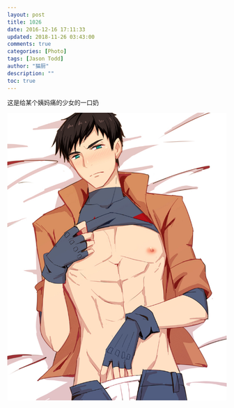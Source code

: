 ```yaml
---
layout: post
title: 1026
date: 2016-12-16 17:11:33
updated: 2018-11-26 03:43:00
comments: true
categories: [Photo]
tags: [Jason Todd]
author: "猫厨"
description: ""
toc: true
---
```


<p>这是给某个姨妈痛的少女的一口奶</p>

![](https://raw.githubusercontent.com/alicewish/meowchain247/master/img_cVZNdzJtQk9JV2VHS0R4MFRSM1Vvcm1PR1VCZ0pBL2x3NEcrcE5RZi9pRHpPYUJFTkE3L25BPT0.jpg)